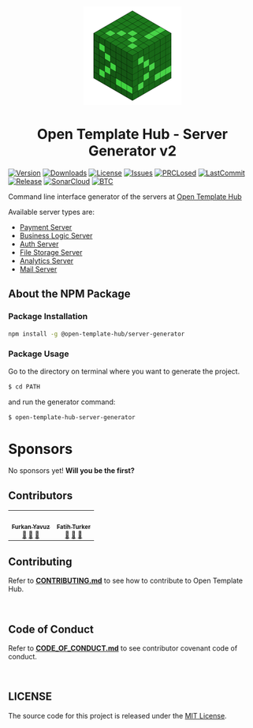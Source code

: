 <p align="center">
  <a href="https://opentemplatehub.com">
    <img src="https://raw.githubusercontent.com/open-template-hub/open-template-hub.github.io/master/assets/logo/generator/server-generator-logo.png" alt="Logo" width=200>
  </a>
</p>

<h1 align="center">
Open Template Hub - Server Generator v2
</h1>

[![Version](https://img.shields.io/npm/v/@open-template-hub/server-generator?color=CB3837&style=for-the-badge&logo=npm)](https://www.npmjs.com/package/@open-template-hub/server-generator)
[![Downloads](https://img.shields.io/npm/dt/@open-template-hub/server-generator?color=CB3837&logo=npm&style=for-the-badge)](https://www.npmjs.com/package/@open-template-hub/server-generator)
[![License](https://img.shields.io/github/license/open-template-hub/server-generator?color=43b043&style=for-the-badge)](LICENSE)
[![Issues](https://img.shields.io/github/issues/open-template-hub/server-generator?color=43b043&style=for-the-badge)](https://github.com/open-template-hub/server-generator/issues)
[![PRCLosed](https://img.shields.io/github/issues-pr-closed-raw/open-template-hub/server-generator?color=43b043&style=for-the-badge)](https://github.com/open-template-hub/server-generator/pulls?q=is%3Apr+is%3Aclosed)
[![LastCommit](https://img.shields.io/github/last-commit/open-template-hub/server-generator?color=43b043&style=for-the-badge)](https://github.com/open-template-hub/server-generator/commits/master)
[![Release](https://img.shields.io/github/release/open-template-hub/server-generator?include_prereleases&color=43b043&style=for-the-badge)](https://github.com/open-template-hub/server-generator/releases)
[![SonarCloud](https://img.shields.io/sonar/quality_gate/open-template-hub_server-generator?server=https%3A%2F%2Fsonarcloud.io&label=Sonar%20Cloud&style=for-the-badge&logo=sonarcloud)](https://sonarcloud.io/dashboard?id=open-template-hub_server-generator)
[![BTC](https://img.shields.io/badge/Donate-BTC-ORANGE?color=F5922F&style=for-the-badge&logo=bitcoin)](https://commerce.coinbase.com/checkout/8313af5f-de48-498d-b2cb-d98819ca7d5e)

Command line interface generator of the servers at [Open Template Hub](https://github.com/open-template-hub)

Available server types are:

* [Payment Server](https://github.com/open-template-hub/payment-server-template)
* [Business Logic Server](https://github.com/open-template-hub/business-logic-server-template)
* [Auth Server](https://github.com/open-template-hub/auth-server-template)
* [File Storage Server](https://github.com/open-template-hub/file-storage-server-template)
* [Analytics Server](https://github.com/open-template-hub/analytics-server-template)
* [Mail Server](https://github.com/open-template-hub/mail-server-template)

## About the NPM Package

### Package Installation

```sh
npm install -g @open-template-hub/server-generator
```

### Package Usage

Go to the directory on terminal where you want to generate the project.

```sh
$ cd PATH
```

and run the generator command:

```sh
$ open-template-hub-server-generator
```

# Sponsors

No sponsors yet! **Will you be the first?**

## Contributors

<!-- ALL-CONTRIBUTORS-LIST:START - Do not remove or modify this section -->
<!-- prettier-ignore-start -->
<!-- markdownlint-disable -->
<table>
  <tr>
    <td align="center"><a href="https://github.com/furknyavuz"><img src="https://avatars0.githubusercontent.com/u/2248168?s=460&u=435ef6ade0785a7a135ce56cae751fb3ade1d126&v=4" width="100px;" alt=""/><br /><sub><b>Furkan Yavuz</b></sub></a><br /><a href="https://github.com/open-template-hub/server-generator/issues/created_by/furknyavuz" title="Answering Questions">💬</a> <a href="https://github.com/open-template-hub/server-generator/commits?author=furknyavuz" title="Documentation">📖</a> <a href="https://github.com/open-template-hub/server-generator/pulls?q=is%3Apr+reviewed-by%3Afurknyavuz" title="Reviewed Pull Requests">👀</a></td>
    <td align="center"><a href="https://github.com/fatihturker"><img src="https://avatars1.githubusercontent.com/u/2202179?s=460&u=261b1129e7106c067783cb022ab9999aad833bdc&v=4" width="100px;" alt=""/><br /><sub><b>Fatih Turker</b></sub></a><br /><a href="https://github.com/open-template-hub/server-generator/issues/created_by/fatihturker" title="Answering Questions">💬</a> <a href="https://github.com/open-template-hub/server-generator/commits?author=fatihturker" title="Documentation">📖</a> <a href="https://github.com/open-template-hub/server-generator/pulls?q=is%3Apr+reviewed-by%3Afatihturker" title="Reviewed Pull Requests">👀</a></td>
  </tr>
</table>

<!-- markdownlint-enable -->
<!-- prettier-ignore-end -->
<!-- ALL-CONTRIBUTORS-LIST:END -->

## Contributing

Refer to **[CONTRIBUTING.md](https://github.com/open-template-hub/.github/blob/master/docs/CONTRIBUTING.md)** to see how to contribute to Open Template Hub.

<br/>

## Code of Conduct

Refer to **[CODE_OF_CONDUCT.md](https://github.com/open-template-hub/.github/blob/master/docs/CODE_OF_CONDUCT.md)** to see contributor covenant code of conduct.

<br/>

## LICENSE

The source code for this project is released under the [MIT License](LICENSE).
